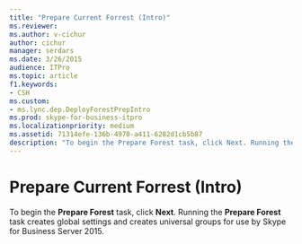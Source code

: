 ```yaml
---
title: "Prepare Current Forrest (Intro)"
ms.reviewer: 
ms.author: v-cichur
author: cichur
manager: serdars
ms.date: 3/26/2015
audience: ITPro
ms.topic: article
f1.keywords:
- CSH
ms.custom:
- ms.lync.dep.DeployForestPrepIntro
ms.prod: skype-for-business-itpro
ms.localizationpriority: medium
ms.assetid: 71314efe-136b-4970-a411-6282d1cb5b87
description: "To begin the Prepare Forest task, click Next. Running the Prepare Forest task creates global settings and creates universal groups for use by Skype for Business Server 2015."
---
```


# Prepare Current Forrest (Intro)
 
To begin the **Prepare Forest** task, click **Next**. Running the **Prepare Forest** task creates global settings and creates universal groups for use by Skype for Business Server 2015.
  

